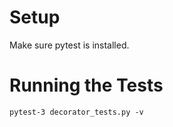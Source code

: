 # Setup
Make sure pytest is installed.

# Running the Tests
    
    pytest-3 decorator_tests.py -v
    

